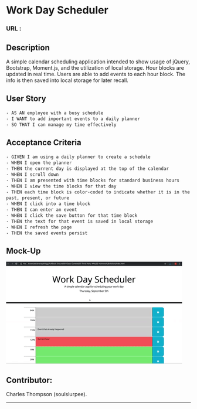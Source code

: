 # Work Day Scheduler

### URL : 

## Description
A simple calendar scheduling application intended to show usage of jQuery, Bootstrap, Moment.js, and the utilization of local storage. Hour blocks are updated in real time. Users are able to add events to each hour block. The info is then saved into local storage for later recall.

## User Story
```
- AS AN employee with a busy schedule
- I WANT to add important events to a daily planner
- SO THAT I can manage my time effectively
```

## Acceptance Criteria
```
- GIVEN I am using a daily planner to create a schedule
- WHEN I open the planner
- THEN the current day is displayed at the top of the calendar
- WHEN I scroll down
- THEN I am presented with time blocks for standard business hours
- WHEN I view the time blocks for that day
- THEN each time block is color-coded to indicate whether it is in the past, present, or future
- WHEN I click into a time block
- THEN I can enter an event
- WHEN I click the save button for that time block
- THEN the text for that event is saved in local storage
- WHEN I refresh the page
- THEN the saved events persist
```

## Mock-Up
![](assets/images/05-third-party-apis-homework-demo.gif)

## Contributor:
Charles Thompson (soulslurpee).
- - -